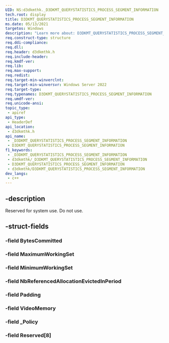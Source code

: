 ```yaml
---
UID: NS:d3dkmthk._D3DKMT_QUERYSTATISTICS_PROCESS_SEGMENT_INFORMATION
tech.root: display
title: D3DKMT_QUERYSTATISTICS_PROCESS_SEGMENT_INFORMATION
ms.date: 05/13/2021
targetos: Windows
description: "Learn more about: D3DKMT_QUERYSTATISTICS_PROCESS_SEGMENT_INFORMATION"
req.construct-type: structure
req.ddi-compliance: 
req.dll: 
req.header: d3dkmthk.h
req.include-header: 
req.kmdf-ver: 
req.lib: 
req.max-support: 
req.redist: 
req.target-min-winverclnt: 
req.target-min-winversvr: Windows Server 2022
req.target-type: 
req.typenames: D3DKMT_QUERYSTATISTICS_PROCESS_SEGMENT_INFORMATION
req.umdf-ver: 
req.unicode-ansi: 
topic_type:
 - apiref
api_type:
 - HeaderDef
api_location:
 - d3dkmthk.h
api_name:
 - _D3DKMT_QUERYSTATISTICS_PROCESS_SEGMENT_INFORMATION
 - D3DKMT_QUERYSTATISTICS_PROCESS_SEGMENT_INFORMATION
f1_keywords:
 - _D3DKMT_QUERYSTATISTICS_PROCESS_SEGMENT_INFORMATION
 - d3dkmthk/_D3DKMT_QUERYSTATISTICS_PROCESS_SEGMENT_INFORMATION
 - D3DKMT_QUERYSTATISTICS_PROCESS_SEGMENT_INFORMATION
 - d3dkmthk/D3DKMT_QUERYSTATISTICS_PROCESS_SEGMENT_INFORMATION
dev_langs:
 - c++
---
```


## -description

Reserved for system use. Do not use.

## -struct-fields

### -field BytesCommitted

### -field MaximumWorkingSet

### -field MinimumWorkingSet

### -field NbReferencedAllocationEvictedInPeriod

### -field Padding

### -field VideoMemory

### -field _Policy

### -field Reserved[8]

